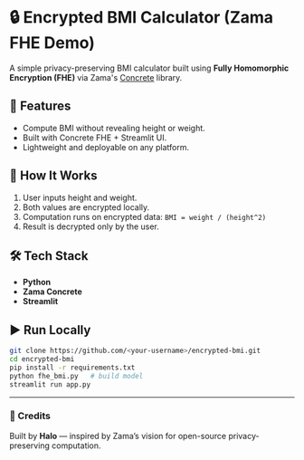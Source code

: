 # 🔒 Encrypted BMI Calculator (Zama FHE Demo)

A simple privacy-preserving BMI calculator built using **Fully Homomorphic Encryption (FHE)** via Zama's [Concrete](https://zama.ai/concrete) library.

## 🚀 Features
- Compute BMI without revealing height or weight.
- Built with Concrete FHE + Streamlit UI.
- Lightweight and deployable on any platform.

## 🧠 How It Works
1. User inputs height and weight.
2. Both values are encrypted locally.
3. Computation runs on encrypted data: `BMI = weight / (height^2)`
4. Result is decrypted only by the user.

## 🛠️ Tech Stack
- **Python**
- **Zama Concrete**
- **Streamlit**

## ▶️ Run Locally
```bash
git clone https://github.com/<your-username>/encrypted-bmi.git
cd encrypted-bmi
pip install -r requirements.txt
python fhe_bmi.py   # build model
streamlit run app.py
```

---

### 🧾 Credits
Built by **Halo** — inspired by Zama’s vision for open-source privacy-preserving computation.
